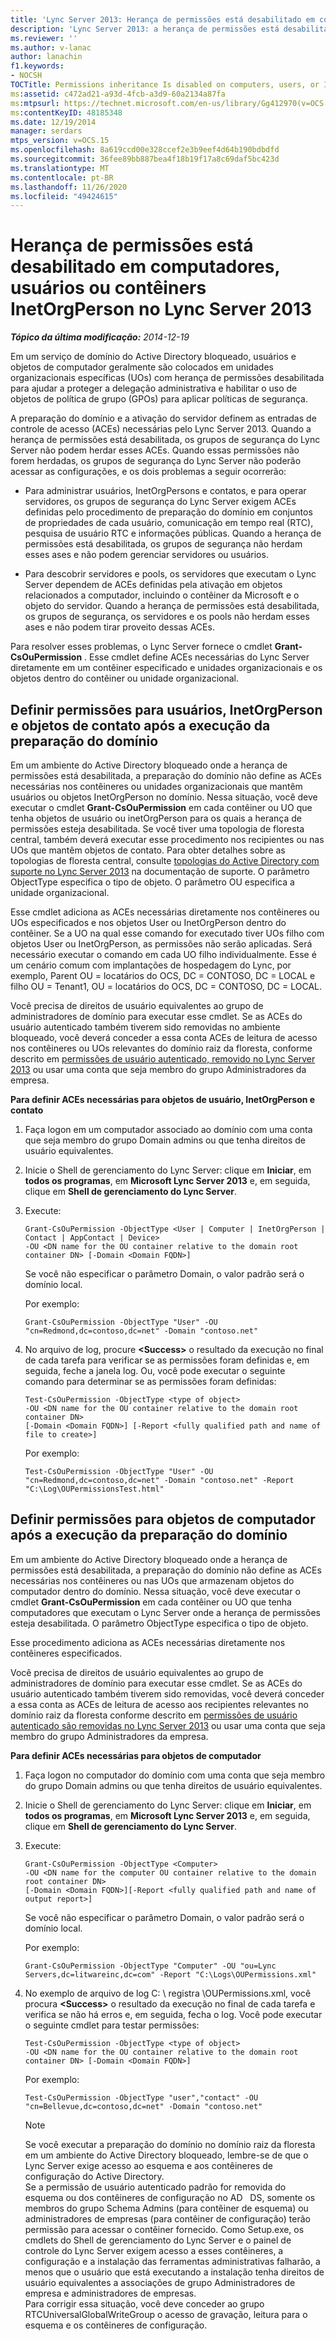 ```yaml
---
title: 'Lync Server 2013: Herança de permissões está desabilitado em computadores, usuários ou contêiners InetOrgPerson'
description: 'Lync Server 2013: a herança de permissões está desabilitada em computadores, usuários ou contêineres InetOrgPerson.'
ms.reviewer: ''
ms.author: v-lanac
author: lanachin
f1.keywords:
- NOCSH
TOCTitle: Permissions inheritance Is disabled on computers, users, or InetOrgPerson containers
ms:assetid: c472ad21-a93d-4fcb-a3d9-60a2134a87fa
ms:mtpsurl: https://technet.microsoft.com/en-us/library/Gg412970(v=OCS.15)
ms:contentKeyID: 48185348
ms.date: 12/19/2014
manager: serdars
mtps_version: v=OCS.15
ms.openlocfilehash: 8a619ccd00e328ccef2e3b9eef4d64b190bdbdfd
ms.sourcegitcommit: 36fee89bb887bea4f18b19f17a8c69daf5bc423d
ms.translationtype: MT
ms.contentlocale: pt-BR
ms.lasthandoff: 11/26/2020
ms.locfileid: "49424615"
---
```

# <a name="permissions-inheritance-is-disabled-on-computers-users-or-inetorgperson-containers-in-lync-server-2013"></a>Herança de permissões está desabilitado em computadores, usuários ou contêiners InetOrgPerson no Lync Server 2013

<div data-xmlns="http://www.w3.org/1999/xhtml">

<div class="topic" data-xmlns="http://www.w3.org/1999/xhtml" data-msxsl="urn:schemas-microsoft-com:xslt" data-cs="https://msdn.microsoft.com/">

<div data-asp="https://msdn2.microsoft.com/asp">



</div>

<div id="mainSection">

<div id="mainBody">

<span> </span>

_**Tópico da última modificação:** 2014-12-19_

Em um serviço de domínio do Active Directory bloqueado, usuários e objetos de computador geralmente são colocados em unidades organizacionais específicas (UOs) com herança de permissões desabilitada para ajudar a proteger a delegação administrativa e habilitar o uso de objetos de política de grupo (GPOs) para aplicar políticas de segurança.

A preparação do domínio e a ativação do servidor definem as entradas de controle de acesso (ACEs) necessárias pelo Lync Server 2013. Quando a herança de permissões está desabilitada, os grupos de segurança do Lync Server não podem herdar esses ACEs. Quando essas permissões não forem herdadas, os grupos de segurança do Lync Server não poderão acessar as configurações, e os dois problemas a seguir ocorrerão:

  - Para administrar usuários, InetOrgPersons e contatos, e para operar servidores, os grupos de segurança do Lync Server exigem ACEs definidas pelo procedimento de preparação do domínio em conjuntos de propriedades de cada usuário, comunicação em tempo real (RTC), pesquisa de usuário RTC e informações públicas. Quando a herança de permissões está desabilitada, os grupos de segurança não herdam esses ases e não podem gerenciar servidores ou usuários.

  - Para descobrir servidores e pools, os servidores que executam o Lync Server dependem de ACEs definidas pela ativação em objetos relacionados a computador, incluindo o contêiner da Microsoft e o objeto do servidor. Quando a herança de permissões está desabilitada, os grupos de segurança, os servidores e os pools não herdam esses ases e não podem tirar proveito dessas ACEs.

Para resolver esses problemas, o Lync Server fornece o cmdlet **Grant-CsOuPermission** . Esse cmdlet define ACEs necessárias do Lync Server diretamente em um contêiner especificado e unidades organizacionais e os objetos dentro do contêiner ou unidade organizacional.

<div>

## <a name="set-permissions-for-user-inetorgperson-and-contact-objects-after-running-domain-preparation"></a>Definir permissões para usuários, InetOrgPerson e objetos de contato após a execução da preparação do domínio

Em um ambiente do Active Directory bloqueado onde a herança de permissões está desabilitada, a preparação do domínio não define as ACEs necessárias nos contêineres ou unidades organizacionais que mantêm usuários ou objetos InetOrgPerson no domínio. Nessa situação, você deve executar o cmdlet **Grant-CsOuPermission** em cada contêiner ou UO que tenha objetos de usuário ou inetOrgPerson para os quais a herança de permissões esteja desabilitada. Se você tiver uma topologia de floresta central, também deverá executar esse procedimento nos recipientes ou nas UOs que mantêm objetos de contato. Para obter detalhes sobre as topologias de floresta central, consulte [topologias do Active Directory com suporte no Lync Server 2013](lync-server-2013-supported-active-directory-topologies.md) na documentação de suporte. O parâmetro ObjectType especifica o tipo de objeto. O parâmetro OU especifica a unidade organizacional.

Esse cmdlet adiciona as ACEs necessárias diretamente nos contêineres ou UOs especificados e nos objetos User ou InetOrgPerson dentro do contêiner. Se a UO na qual esse comando for executado tiver UOs filho com objetos User ou InetOrgPerson, as permissões não serão aplicadas. Será necessário executar o comando em cada UO filho individualmente. Esse é um cenário comum com implantações de hospedagem do Lync, por exemplo, Parent OU = locatários do OCS, DC = CONTOSO, DC = LOCAL e filho OU = Tenant1, OU = locatários do OCS, DC = CONTOSO, DC = LOCAL.

Você precisa de direitos de usuário equivalentes ao grupo de administradores de domínio para executar esse cmdlet. Se as ACEs do usuário autenticado também tiverem sido removidas no ambiente bloqueado, você deverá conceder a essa conta ACEs de leitura de acesso nos contêineres ou UOs relevantes do domínio raiz da floresta, conforme descrito em [permissões de usuário autenticado, removido no Lync Server 2013](lync-server-2013-authenticated-user-permissions-are-removed.md) ou usar uma conta que seja membro do grupo Administradores da empresa.

**Para definir ACEs necessárias para objetos de usuário, InetOrgPerson e contato**

1.  Faça logon em um computador associado ao domínio com uma conta que seja membro do grupo Domain admins ou que tenha direitos de usuário equivalentes.

2.  Inicie o Shell de gerenciamento do Lync Server: clique em **Iniciar**, em **todos os programas**, em **Microsoft Lync Server 2013** e, em seguida, clique em **Shell de gerenciamento do Lync Server**.

3.  Execute:
    
        Grant-CsOuPermission -ObjectType <User | Computer | InetOrgPerson | Contact | AppContact | Device> 
        -OU <DN name for the OU container relative to the domain root container DN> [-Domain <Domain FQDN>]
    
    Se você não especificar o parâmetro Domain, o valor padrão será o domínio local.
    
    Por exemplo:
    
        Grant-CsOuPermission -ObjectType "User" -OU "cn=Redmond,dc=contoso,dc=net" -Domain "contoso.net"

4.  No arquivo de log, procure **\<Success\>** o resultado da execução no final de cada tarefa para verificar se as permissões foram definidas e, em seguida, feche a janela log. Ou, você pode executar o seguinte comando para determinar se as permissões foram definidas:
    
        Test-CsOuPermission -ObjectType <type of object> 
        -OU <DN name for the OU container relative to the domain root container DN> 
        [-Domain <Domain FQDN>] [-Report <fully qualified path and name of file to create>]
    
    Por exemplo:
    
        Test-CsOuPermission -ObjectType "User" -OU "cn=Redmond,dc=contoso,dc=net" -Domain "contoso.net" -Report "C:\Log\OUPermissionsTest.html"

</div>

<div>

## <a name="set-permissions-for-computer-objects-after-running-domain-preparation"></a>Definir permissões para objetos de computador após a execução da preparação do domínio

Em um ambiente do Active Directory bloqueado onde a herança de permissões está desabilitada, a preparação do domínio não define as ACEs necessárias nos contêineres ou nas UOs que armazenam objetos do computador dentro do domínio. Nessa situação, você deve executar o cmdlet **Grant-CsOuPermission** em cada contêiner ou UO que tenha computadores que executam o Lync Server onde a herança de permissões esteja desabilitada. O parâmetro ObjectType especifica o tipo de objeto.

Esse procedimento adiciona as ACEs necessárias diretamente nos contêineres especificados.

Você precisa de direitos de usuário equivalentes ao grupo de administradores de domínio para executar esse cmdlet. Se as ACEs do usuário autenticado também tiverem sido removidas, você deverá conceder a essa conta as ACEs de leitura de acesso aos recipientes relevantes no domínio raiz da floresta conforme descrito em [permissões de usuário autenticado são removidas no Lync Server 2013](lync-server-2013-authenticated-user-permissions-are-removed.md) ou usar uma conta que seja membro do grupo Administradores da empresa.

**Para definir ACEs necessárias para objetos de computador**

1.  Faça logon no computador do domínio com uma conta que seja membro do grupo Domain admins ou que tenha direitos de usuário equivalentes.

2.  Inicie o Shell de gerenciamento do Lync Server: clique em **Iniciar**, em **todos os programas**, em **Microsoft Lync Server 2013** e, em seguida, clique em **Shell de gerenciamento do Lync Server**.

3.  Execute:
    
        Grant-CsOuPermission -ObjectType <Computer> 
        -OU <DN name for the computer OU container relative to the domain root container DN> 
        [-Domain <Domain FQDN>][-Report <fully qualified path and name of output report>]
    
    Se você não especificar o parâmetro Domain, o valor padrão será o domínio local.
    
    Por exemplo:
    
        Grant-CsOuPermission -ObjectType "Computer" -OU "ou=Lync Servers,dc=litwareinc,dc=com" -Report "C:\Logs\OUPermissions.xml"

4.  No exemplo de arquivo de log C: \\ registra \\OUPermissions.xml, você procura **\<Success\>** o resultado da execução no final de cada tarefa e verifica se não há erros e, em seguida, fecha o log. Você pode executar o seguinte cmdlet para testar permissões:
    
        Test-CsOuPermission -ObjectType <type of object> 
        -OU <DN name for the OU container relative to the domain root container DN> [-Domain <Domain FQDN>]
    
    Por exemplo:
    
        Test-CsOuPermission -ObjectType "user","contact" -OU "cn=Bellevue,dc=contoso,dc=net" -Domain "contoso.net"
    
    <div>
    

    > [!NOTE]  
    > Se você executar a preparação do domínio no domínio raiz da floresta em um ambiente do Active Directory bloqueado, lembre-se de que o Lync Server exige acesso ao esquema e aos contêineres de configuração do Active Directory.<BR>Se a permissão de usuário autenticado padrão for removida do esquema ou dos contêineres de configuração no AD &nbsp; DS, somente os membros do grupo Schema Admins (para contêiner de esquema) ou administradores de empresas (para contêiner de configuração) terão permissão para acessar o contêiner fornecido. Como Setup.exe, os cmdlets do Shell de gerenciamento do Lync Server e o painel de controle do Lync Server exigem acesso a esses contêineres, a configuração e a instalação das ferramentas administrativas falharão, a menos que o usuário que está executando a instalação tenha direitos de usuário equivalentes a associações de grupo Administradores de empresa e administradores de empresas.<BR>Para corrigir essa situação, você deve conceder ao grupo RTCUniversalGlobalWriteGroup o acesso de gravação, leitura para o esquema e os contêineres de configuração.

    
    </div>

</div>

</div>

<span> </span>

</div>

</div>

</div>

